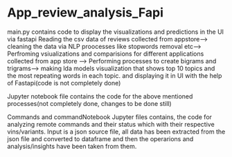 # App_review_analysis_Fapi
main.py contains code to display the visualizations and predictions in the UI via fastapi
Reading the csv data of reviews collected from appstore--> cleaning the data via NLP proocesses like stopwords removal etc--> Perfroming vsiualizations and comparisions for different applications collected from app store
--> Performing processes to create bigrams and trigrams--> making lda models visualization that shows top 10 topics and the most repeating words in each topic. and displaying it in UI with the help of Fastapi(code is not completely done)


Jupyter notebook file contains the code for the above mentioned processes(not completely done, changes to be done still)


Commands and commandNotebook Jupyter files contains, the code for analyzing remote commands and their status which with their respective vins/variants.
Input is a json source file, all data has been extracted from the json file and converted to dataframe and then the operarions and analysis/insights have been taken from them.
